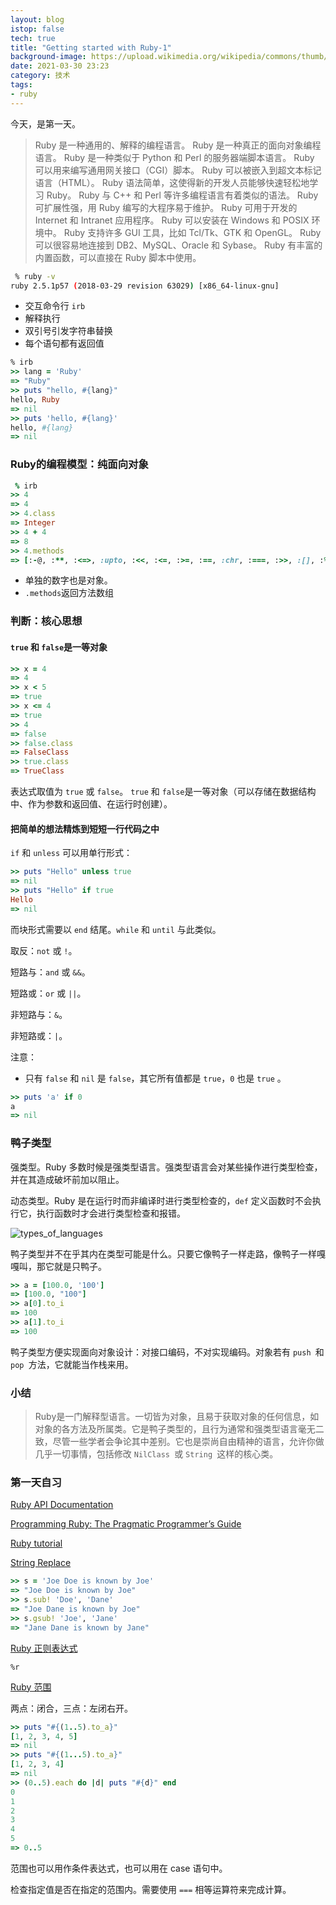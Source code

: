 ```yaml
---
layout: blog
istop: false
tech: true
title: "Getting started with Ruby-1"
background-image: https://upload.wikimedia.org/wikipedia/commons/thumb/7/73/Ruby_logo.svg/1200px-Ruby_logo.svg.png
date: 2021-03-30 23:23
category: 技术
tags:
- ruby
---
```


今天，是第一天。

> Ruby 是一种通用的、解释的编程语言。
> Ruby 是一种真正的面向对象编程语言。
> Ruby 是一种类似于 Python 和 Perl 的服务器端脚本语言。
> Ruby 可以用来编写通用网关接口（CGI）脚本。
> Ruby 可以被嵌入到超文本标记语言（HTML）。
> Ruby 语法简单，这使得新的开发人员能够快速轻松地学习 Ruby。
> Ruby 与 C++ 和 Perl 等许多编程语言有着类似的语法。
> Ruby 可扩展性强，用 Ruby 编写的大程序易于维护。
> Ruby 可用于开发的 Internet 和 Intranet 应用程序。
> Ruby 可以安装在 Windows 和 POSIX 环境中。
> Ruby 支持许多 GUI 工具，比如 Tcl/Tk、GTK 和 OpenGL。
> Ruby 可以很容易地连接到 DB2、MySQL、Oracle 和 Sybase。
> Ruby 有丰富的内置函数，可以直接在 Ruby 脚本中使用。

```bash
 % ruby -v
ruby 2.5.1p57 (2018-03-29 revision 63029) [x86_64-linux-gnu]
```

- 交互命令行 `irb`
- 解释执行
- 双引号引发字符串替换
- 每个语句都有返回值

```ruby
% irb
>> lang = 'Ruby'
=> "Ruby"
>> puts "hello, #{lang}"
hello, Ruby
=> nil
>> puts 'hello, #{lang}'
hello, #{lang}
=> nil
```

### Ruby的编程模型：纯面向对象

```ruby
 % irb
>> 4
=> 4
>> 4.class
=> Integer
>> 4 + 4
=> 8
>> 4.methods
=> [:-@, :**, :<=>, :upto, :<<, :<=, :>=, :==, :chr, :===, :>>, :[], :%, :&, :inspect, :+, :ord, :-, :/, :*, :size, :succ, :<, :>, :to_int, :coerce, :divmod, :to_s, :to_i, :fdiv, :modulo, :remainder, :abs, :magnitude, :integer?, :numerator, :denominator, :floor, :ceil, :round, :truncate, :lcm, :to_f, :^, :gcdlcm, :odd?, :even?, :allbits?, :anybits?, :nobits?, :downto, :times, :pred, :pow, :bit_length, :digits, :rationalize, :gcd, :to_r, :next, :div, :|, :~, :+@, :eql?, :singleton_method_added, :i, :real?, :zero?, :nonzero?, :finite?, :infinite?, :step, :positive?, :negative?, :rectangular, :arg, :real, :imaginary, :imag, :abs2, :angle, :phase, :conjugate, :conj, :to_c, :polar, :clone, :dup, :rect, :quo, :between?, :clamp, :instance_variable_set, :instance_variable_defined?, :remove_instance_variable, :instance_of?, :kind_of?, :is_a?, :tap, :instance_variable_get, :instance_variables, :method, :public_method, :singleton_method, :define_singleton_method, :public_send, :extend, :to_enum, :enum_for, :pp, :=~, :!~, :respond_to?, :freeze, :object_id, :send, :display, :nil?, :hash, :class, :singleton_class, :itself, :yield_self, :taint, :tainted?, :untrust, :untaint, :trust, :untrusted?, :methods, :frozen?, :protected_methods, :singleton_methods, :public_methods, :private_methods, :!, :equal?, :instance_eval, :instance_exec, :!=, :__send__, :__id__]
```

- 单独的数字也是对象。
- `.methods`返回方法数组

### 判断：核心思想

#### `true` 和 `false`是一等对象

```ruby
>> x = 4
=> 4
>> x < 5
=> true
>> x <= 4
=> true
>> 4
=> false
>> false.class
=> FalseClass
>> true.class
=> TrueClass
```

表达式取值为 `true` 或 `false`。 `true` 和 `false`是一等对象（可以存储在数据结构中、作为参数和返回值、在运行时创建）。

#### 把简单的想法精炼到短短一行代码之中

`if` 和 `unless` 可以用单行形式：

```ruby
>> puts "Hello" unless true
=> nil
>> puts "Hello" if true
Hello
=> nil
```

而块形式需要以 `end` 结尾。`while` 和 `until` 与此类似。

取反：`not` 或 `!`。

短路与：`and` 或 `&&`。

短路或：`or` 或 `||`。

非短路与：`&`。

非短路或：`|`。

注意：

- 只有 `false` 和 `nil` 是 `false`，其它所有值都是 `true`，`0` 也是 `true` 。

```ruby
>> puts 'a' if 0
a
=> nil
```

### 鸭子类型

强类型。Ruby 多数时候是强类型语言。强类型语言会对某些操作进行类型检查，并在其造成破坏前加以阻止。

动态类型。Ruby 是在运行时而非编译时进行类型检查的，`def` 定义函数时不会执行它，执行函数时才会进行类型检查和报错。

![types_of_languages](../../../style/img/md/types_of_languages.png)

鸭子类型并不在乎其内在类型可能是什么。只要它像鸭子一样走路，像鸭子一样嘎嘎叫，那它就是只鸭子。

```ruby
>> a = [100.0, '100']
=> [100.0, "100"]
>> a[0].to_i
=> 100
>> a[1].to_i
=> 100
```

鸭子类型方便实现面向对象设计：对接口编码，不对实现编码。对象若有 `push `和 `pop `方法，它就能当作栈来用。

### 小结

> Ruby是一门解释型语言。一切皆为对象，且易于获取对象的任何信息，如对象的各方法及所属类。它是鸭子类型的，且行为通常和强类型语言毫无二致，尽管一些学者会争论其中差别。它也是崇尚自由精神的语言，允许你做几乎一切事情，包括修改 `NilClass `或 `String `这样的核心类。

### 第一天自习

[Ruby API Documentation](https://rubyapi.org/)

[Programming Ruby: The Pragmatic Programmer’s Guide](https://ruby-doc.com/docs/ProgrammingRuby/)

[Ruby tutorial](https://www.runoob.com/ruby/ruby-tutorial.html)

[String Replace](https://stackoverflow.com/questions/8381499/replace-words-in-a-string-ruby)

```ruby
>> s = 'Joe Doe is known by Joe'
=> "Joe Doe is known by Joe"
>> s.sub! 'Doe', 'Dane'
=> "Joe Dane is known by Joe"
>> s.gsub! 'Joe', 'Jane'
=> "Jane Dane is known by Jane"
```

[Ruby 正则表达式](https://www.runoob.com/ruby/ruby-regular-expressions.html)

`%r`

[Ruby 范围](https://www.runoob.com/ruby/ruby-range.html)

两点：闭合，三点：左闭右开。

```ruby
>> puts "#{(1..5).to_a}"
[1, 2, 3, 4, 5]
=> nil
>> puts "#{(1...5).to_a}"
[1, 2, 3, 4]
=> nil
>> (0..5).each do |d| puts "#{d}" end
0
1
2
3
4
5
=> 0..5
```

范围也可以用作条件表达式，也可以用在 case 语句中。

检查指定值是否在指定的范围内。需要使用 `===` 相等运算符来完成计算。

<div id="includedContent_2021_03_31_22_19"></div>
